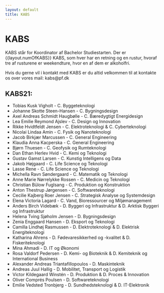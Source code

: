 ```yaml
---
layout: default
title: KABS
---
```


<h1>KABS</h1>

<p>KABS står for Koordinator af Bachelor Studiestarten. Der er {{layout.numOfKABS}} KABS, som hver har en retning og en rustur, hvoraf tre af rusturene er weekendture, hvor en af dem er alkoholfri. </p>
<p>Hvis du gerne vil i kontakt med KABS er du altid velkommen til at kontakte os over vores mail: kabs@pf.dk</p>

<h2>KABS21:</h2>

<ul>

<li>	Tobias Kusk Vigholt	-	C. Byggeteknologi 	</li>
<li>	Johanne Skotte Steen-Hansen	- C. Bygningsdesign	</li>
<li>	Axel Andreas Schmidt Haugbølle	-	C. Bæredygtigt Energidesign	</li>
<li>	Lea Emilie Reymond Ajslev	- C. Design og Innovation	</li>
<li>	Rikke Hvidtfeldt Jensen	-	C. Elektroteknologi & C. Cyberteknologi	</li>
<li>	Nicolai Lindaa Amin	-	C. Fysik og Nanoteknologi	</li>
<li>	Jacob Birkjær Marcussen	-	C. General Engineering	</li>
<li>	Klaudia Anna Kacperska	-	C. General Engineering	</li>
<li>	Bjørn Thuesen	-	C. Geofysik og Rumteknologi	</li>
<li>	Dan Ethan Herlev Hvid	-	C. Kemi og Teknologi	</li>
<li>	Gustav Gamst Larsen	-	C. Kunstig Intelligens og Data	</li>  
<li>	Jakob Højgaard		-	C. Life Science og Teknologi	</li>
<li>	Lasse Rene		-	C. Life Science og Teknologi	</li>
<li>	Michella Ravn Søndergaard	-	C. Matematik og Teknologi	</li>
<li>    Anne Marie Nørrelykke Rossen - C. Medicin og Teknologi </li>
<li>	Christian Bülow Fuglsang	-	C. Produktion og Konstruktion	</li>
<li>	Anton Thestrup Jørgensen	-	C. Softwareteknologi	</li>
<li>	Cecilie Kajberg Roer Jensen	-	C. Strategisk Analyse og Systemdesign	</li>
<li>	Elena Victoria Lagard	-	C. Vand, Bioressourcer og Miljømanagement 	</li>


<li>	Anders Birch Videbæk -	D. Byggeri og Infrastruktur & D. Arktisk Byggeri og Infrastruktur	<!-- Torp 2.0 #D. Fisk --> </li>
<li>	Helena Tving Sjøholm Jensen	-	D. Bygningsdesign 	</li>
<li>	Zenia Enggaard Hansen		-	D. Eksport og Teknologi	</li>
<li>	Camilla Lindhøj Rasmussen	-	D. Elektroteknologi & D. Elektrisk Energiteknologi	</li>
<li>	Katharina Ahrens 	-	D. Fødevaresikkerhed og -kvalitet & D. Fiskeriteknologi	</li>
<li>	Mina Ahmadi	-	D. IT og Økonomi	</li>
<li> 	Rosa Valdorf Pedersen	-	D. Kemi- og Bioteknik & D. Kemiteknik og International Business	</li>
<li>	Alexander Andreas Triantafillopoulos	-	D. Maskinteknik	</li>
<li>	Andreas Juul Hallig	-	D. Mobilitet, Transport og Logistik 	</li>
<li>	Victor Kildegaard Winstén	-	D. Produktion & D. Proces & Innovation 	</li>
<li>	Oliver Comprés Poulsen	-	D. Softwareteknologi	</li>
<li>	Emilie Vedsted Tronbjerg	-	D. Sundhedsteknologi & D. IT-Elektronik </li>

</ul>